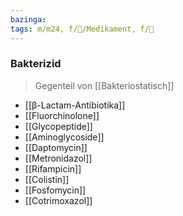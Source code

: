 ```yaml
---
bazinga: 
tags: m/m24, f/💊/Medikament, f/🦠
---
```

### Bakterizid
> Gegenteil von [[Bakteriostatisch]]
- [[β-Lactam-Antibiotika]]
- [[Fluorchinolone]]
- [[Glycopeptide]]
- [[Aminoglycoside]]
- [[Daptomycin]]
- [[Metronidazol]]
- [[Rifampicin]]
- [[Colistin]]
- [[Fosfomycin]]
- [[Cotrimoxazol]]